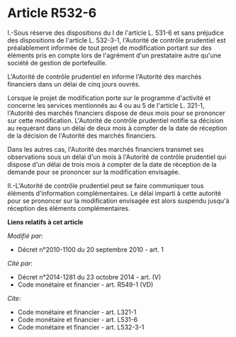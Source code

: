 # Article R532-6

I.-Sous réserve des dispositions du I de l'article L. 531-6 et sans préjudice des dispositions de l'article L. 532-3-1,
l'Autorité de contrôle prudentiel est préalablement informée de tout projet de modification portant sur des éléments pris en
compte lors de l'agrément d'un prestataire autre qu'une société de gestion de portefeuille.

L'Autorité de contrôle prudentiel en informe l'Autorité des marchés financiers dans un délai de cinq jours ouvrés. 

Lorsque le projet de modification porte sur le programme d'activité et concerne les services mentionnés au 4 ou au 5 de
l'article L. 321-1, l'Autorité des marchés financiers dispose de deux mois pour se prononcer sur cette modification.
L'Autorité de contrôle prudentiel notifie sa décision au requérant dans un délai de deux mois à compter de la date de
réception de la décision de l'Autorité des marchés financiers. 

Dans les autres cas, l'Autorité des marchés financiers transmet ses observations sous un délai d'un mois à l'Autorité de
contrôle prudentiel qui dispose d'un délai de trois mois à compter de la date de réception de la demande pour se prononcer
sur la modification envisagée. 

II.-L'Autorité de contrôle prudentiel peut se faire communiquer tous éléments d'information complémentaires. Le délai imparti
à cette autorité pour se prononcer sur la modification envisagée est alors suspendu jusqu'à réception des éléments
complémentaires.

**Liens relatifs à cet article**

_Modifié par_:

  - Décret n°2010-1100 du 20 septembre 2010 - art. 1

_Cité par_:

  - Décret n°2014-1281 du 23 octobre 2014 - art. (V)
  - Code monétaire et financier - art. R549-1 (VD)

_Cite_:

  - Code monétaire et financier - art. L321-1
  - Code monétaire et financier - art. L531-6
  - Code monétaire et financier - art. L532-3-1
